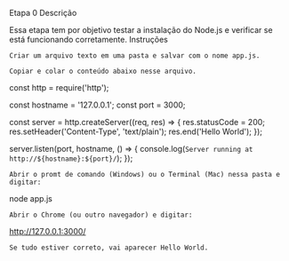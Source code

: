 Etapa 0
Descrição

Essa etapa tem por objetivo testar a instalação do Node.js e verificar se está funcionando corretamente.
Instruções

    Criar um arquivo texto em uma pasta e salvar com o nome app.js.

    Copiar e colar o conteúdo abaixo nesse arquivo.

const http = require('http');

const hostname = '127.0.0.1';
const port = 3000;

const server = http.createServer((req, res) => {
  res.statusCode = 200;
  res.setHeader('Content-Type', 'text/plain');
  res.end('Hello World');
});

server.listen(port, hostname, () => {
  console.log(`Server running at http://${hostname}:${port}/`);
});

    Abrir o promt de comando (Windows) ou o Terminal (Mac) nessa pasta e digitar:

node app.js

    Abrir o Chrome (ou outro navegador) e digitar:

http://127.0.0.1:3000/

    Se tudo estiver correto, vai aparecer Hello World.
